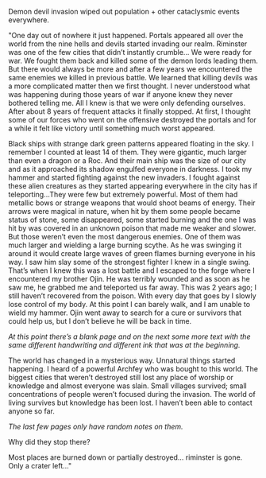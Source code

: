 Demon devil invasion wiped out population + other cataclysmic events everywhere.

"One day out of nowhere it just happened. Portals appeared all over the world from the nine hells and devils started invading our realm. Riminster was one of the few cities that didn’t instantly crumble… We were ready for war. We fought them back and killed some of the demon lords leading them. But there would always be more and after a few years we encountered the same enemies we killed in previous battle. We learned that killing devils was a more complicated matter then we first thought. I never understood what was happening during those years of war if anyone knew they never bothered telling me. All I knew is that we were only defending ourselves. After about 8 years of frequent attacks it finally stopped. At first, I thought some of our forces who went on the offensive destroyed the portals and for a while it felt like victory until something much worst appeared.

Black ships with strange dark green patterns appeared floating in the sky. I remember I counted at least 14 of them. They were gigantic, much larger than even a dragon or a Roc. And their main ship was the size of our city and as it approached its shadow engulfed everyone in darkness. I took my hammer and started fighting against the new invaders. I fought against these alien creatures as they started appearing everywhere in the city has if teleporting…They were few but extremely powerful. Most of them had metallic bows or strange weapons that would shoot beams of energy. Their arrows were magical in nature, when hit by them some people became status of stone, some disappeared, some started burning and the one I was hit by was covered in an unknown poison that made me weaker and slower. But those weren’t even the most dangerous enemies. One of them was much larger and wielding a large burning scythe. As he was swinging it around it would create large waves of green flames burning everyone in his way. I saw him slay some of the strongest fighter I knew in a single swing. That’s when I knew this was a lost battle and I escaped to the forge where I encountered my brother Ojin. He was terribly wounded and as soon as he saw me, he grabbed me and teleported us far away. This was 2 years ago; I still haven’t recovered from the poison. With every day that goes by I slowly lose control of my body. At this point I can barely walk, and I am unable to wield my hammer. Ojin went away to search for a cure or survivors that could help us, but I don’t believe he will be back in time.

_At this point there’s a blank page and on the next some more text with the same different handwriting and different ink that was at the beginning._

The world has changed in a mysterious way. Unnatural things started happening. I heard of a powerful Archfey who was bought to this world. The biggest cities that weren’t destroyed still lost any place of worship or knowledge and almost everyone was slain. Small villages survived; small concentrations of people weren’t focused during the invasion. The world of living survives but knowledge has been lost. I haven’t been able to contact anyone so far.

_The last few pages only have random notes on them._

Why did they stop there?

Most places are burned down or partially destroyed… riminster is gone. Only a crater left…"